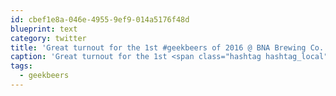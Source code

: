 ```yaml
---
id: cbef1e8a-046e-4955-9ef9-014a5176f48d
blueprint: text
category: twitter
title: 'Great turnout for the 1st #geekbeers of 2016 @ BNA Brewing Co. &amp; Eatery instagram.com/p/BBG7_j9kg-O/'
caption: 'Great turnout for the 1st <span class="hashtag hashtag_local">#<a href="http://tweettemp.darylchymko.ca/?tag=geekbeers">geekbeers</a> of 2016 @ BNA Brewing Co. &amp; Eatery <a href="https://www.instagram.com/p/BBG7_j9kg-O/" title="https://www.instagram.com/p/BBG7_j9kg-O/" class="link link_untco">instagram.com/p/BBG7_j9kg-O/</a>'
tags:
  - geekbeers
---
```

